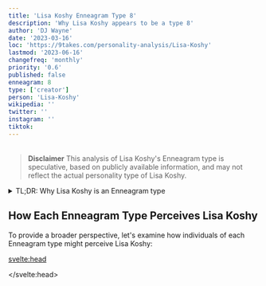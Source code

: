 ```yaml
---
title: 'Lisa Koshy Enneagram Type 8'
description: 'Why Lisa Koshy appears to be a type 8'
author: 'DJ Wayne'
date: '2023-03-16'
loc: 'https://9takes.com/personality-analysis/Lisa-Koshy'
lastmod: '2023-06-16'
changefreq: 'monthly'
priority: '0.6'
published: false
enneagram: 8
type: ['creator']
person: 'Lisa-Koshy'
wikipedia: ''
twitter: ''
instagram: ''
tiktok:
---
```


<!-- // notes:  -->
<!-- liza koshy shop -->

<script>
	import  PopCard  from "$lib/components/atoms/PopCard.svelte";
import BlogPurpose from '$lib/components/blog/BlogPurpose.svelte'
</script>
<div
	style="display: flex;
    justify-content: center;
    margin: 1rem 0;
	"
>
	<PopCard
		image={`/types/3s/${'Lisa-Koshy'}.webp`}
		showIcon={false}
		enneagramType=""
		displayText="Lisa Koshy"
		subtext=""
	/>
</div>

> **Disclaimer** This analysis of Lisa Koshy's Enneagram type is speculative, based on publicly available information, and may not reflect the actual personality type of Lisa Koshy.

<details>
<summary class="accordion">TL;DR: Why Lisa Koshy is an Enneagram type</summary>
<div class="panel">
<ul>
<li>
</li>
<li>
</li>
<li>
</li>
<li>
</li>
</ul>
  </div>
</details>

<p class="firstLetter"></p>

<BlogPurpose/>

## How Each Enneagram Type Perceives Lisa Koshy

To provide a broader perspective, let's examine how individuals of each Enneagram type might perceive Lisa Koshy:

<svelte:head>

<script type="application/ld+json">

</script>

</svelte:head>

<style lang="scss"></style>
